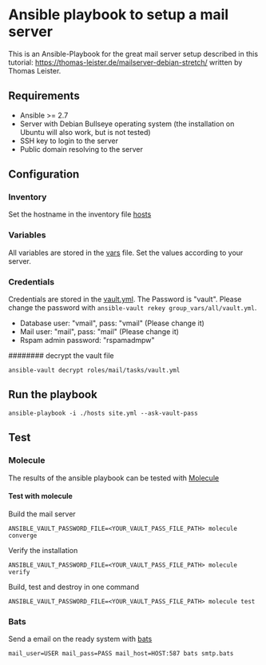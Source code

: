 # Ansible playbook to setup a mail server

This is an Ansible-Playbook for the great mail server setup described in this tutorial: https://thomas-leister.de/mailserver-debian-stretch/ written by Thomas Leister.

## Requirements

- Ansible >= 2.7
- Server with Debian Bullseye operating system (the installation on Ubuntu will also work, but is not tested)
- SSH key to login to the server
- Public domain resolving to the server

## Configuration

### Inventory

Set the hostname in the inventory file [hosts](hosts)

### Variables

All variables are stored in the [vars](group_vars/all/vars.yml) file. Set the values according to your server.

### Credentials

Credentials are stored in the [vault.yml](group_vars/all/vault.yml). The Password is "vault".
Please change the password with `ansible-vault rekey group_vars/all/vault.yml`.

- Database user: "vmail", pass: "vmail" (Please change it)
- Mail user: "mail", pass: "mail" (Please change it)
- Rspam admin password: "rspamadmpw"

######## decrypt the vault file

```
ansible-vault decrypt roles/mail/tasks/vault.yml
```

## Run the playbook

```
ansible-playbook -i ./hosts site.yml --ask-vault-pass
```

## Test

### Molecule

The results of the ansible playbook can be tested with [Molecule](https://molecule.readthedocs.io/en/latest/)

#### Test with molecule

Build the mail server

```
ANSIBLE_VAULT_PASSWORD_FILE=<YOUR_VAULT_PASS_FILE_PATH> molecule converge
```

Verify the installation

```
ANSIBLE_VAULT_PASSWORD_FILE=<YOUR_VAULT_PASS_FILE_PATH> molecule verify
```

Build, test and destroy in one command

```
ANSIBLE_VAULT_PASSWORD_FILE=<YOUR_VAULT_PASS_FILE_PATH> molecule test
```

### Bats

Send a email on the ready system with [bats](https://github.com/sstephenson/bats)

```
mail_user=USER mail_pass=PASS mail_host=HOST:587 bats smtp.bats
```
